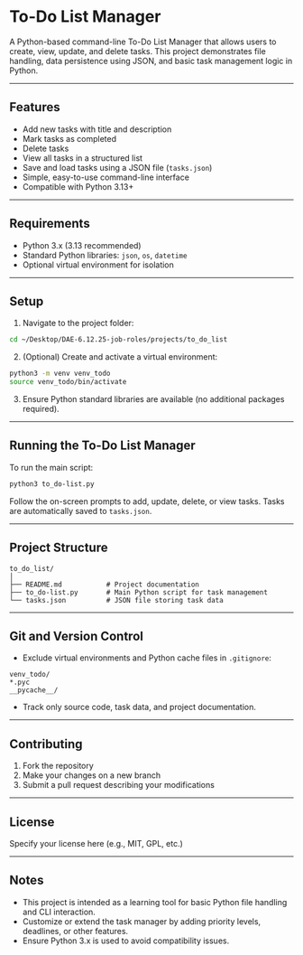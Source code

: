 # To-Do List Manager

A Python-based command-line To-Do List Manager that allows users to create, view, update, and delete tasks. This project demonstrates file handling, data persistence using JSON, and basic task management logic in Python.

---

## Features

- Add new tasks with title and description
- Mark tasks as completed
- Delete tasks
- View all tasks in a structured list
- Save and load tasks using a JSON file (`tasks.json`)
- Simple, easy-to-use command-line interface
- Compatible with Python 3.13+

---

## Requirements

- Python 3.x (3.13 recommended)
- Standard Python libraries: `json`, `os`, `datetime`
- Optional virtual environment for isolation

---

## Setup

1. Navigate to the project folder:

```bash
cd ~/Desktop/DAE-6.12.25-job-roles/projects/to_do_list
```

2. (Optional) Create and activate a virtual environment:

```bash
python3 -m venv venv_todo
source venv_todo/bin/activate
```

3. Ensure Python standard libraries are available (no additional packages required).

---

## Running the To-Do List Manager

To run the main script:

```bash
python3 to_do-list.py
```

Follow the on-screen prompts to add, update, delete, or view tasks. Tasks are automatically saved to `tasks.json`.

---

## Project Structure

```
to_do_list/
│
├── README.md           # Project documentation
├── to_do-list.py       # Main Python script for task management
└── tasks.json          # JSON file storing task data
```

---

## Git and Version Control

* Exclude virtual environments and Python cache files in `.gitignore`:

```
venv_todo/
*.pyc
__pycache__/
```

* Track only source code, task data, and project documentation.

---

## Contributing

1. Fork the repository
2. Make your changes on a new branch
3. Submit a pull request describing your modifications

---

## License

Specify your license here (e.g., MIT, GPL, etc.)

---

## Notes

- This project is intended as a learning tool for basic Python file handling and CLI interaction.
- Customize or extend the task manager by adding priority levels, deadlines, or other features.
- Ensure Python 3.x is used to avoid compatibility issues.
